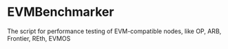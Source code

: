 # EVMBenchmarker
The script for performance testing of EVM-compatible nodes, like OP, ARB, Frontier, REth, EVMOS

